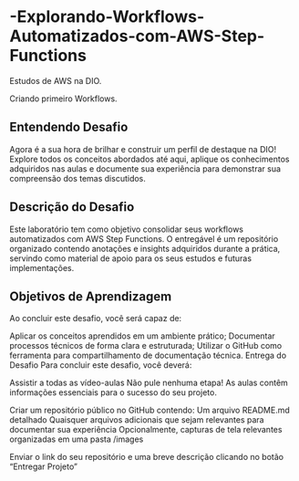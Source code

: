 # -Explorando-Workflows-Automatizados-com-AWS-Step-Functions
Estudos de AWS na DIO.

Criando primeiro Workflows.


## Entendendo Desafio 
Agora é a sua hora de brilhar e construir um perfil de destaque na DIO! Explore todos os conceitos abordados até aqui, aplique os conhecimentos adquiridos nas aulas e documente sua experiência para demonstrar sua compreensão dos temas discutidos.

## Descrição do Desafio
Este laboratório tem como objetivo consolidar seus workflows automatizados com AWS Step Functions. O entregável é um repositório organizado contendo anotações e insights adquiridos durante a prática, servindo como material de apoio para os seus estudos e futuras implementações.

## Objetivos de Aprendizagem 
Ao concluir este desafio, você será capaz de: 

Aplicar os conceitos aprendidos em um ambiente prático; 
Documentar processos técnicos de forma clara e estruturada;
Utilizar o GitHub como ferramenta para compartilhamento de documentação técnica.
Entrega do Desafio 
Para concluir este desafio, você deverá: 

Assistir a todas as vídeo-aulas
Não pule nenhuma etapa! As aulas contêm informações essenciais para o sucesso do seu projeto. 

Criar um repositório público no GitHub contendo: 
Um arquivo README.md detalhado 
Quaisquer arquivos adicionais que sejam relevantes para documentar sua experiência 
Opcionalmente, capturas de tela relevantes organizadas em uma pasta /images 

Enviar o link do seu repositório e uma breve descrição clicando no botão “Entregar Projeto” 
